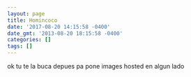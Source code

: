 ```yaml
---
layout: page
title: Homincoco
date: '2017-08-20 14:15:58 -0400'
date_gmt: '2013-08-20 18:15:58 -0400'
categories: []
tags: []
---
```



ok tu te la buca depues pa pone images hosted en algun lado